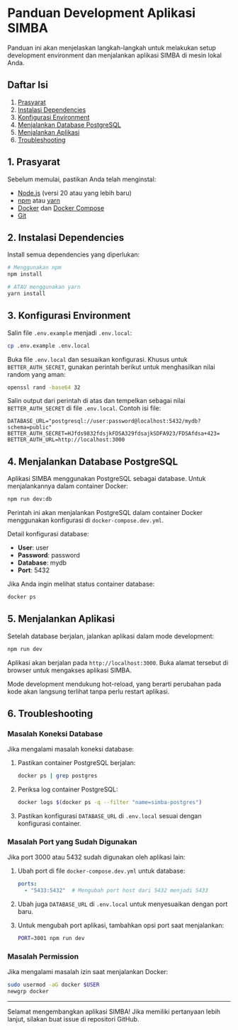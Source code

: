 # Panduan Development Aplikasi SIMBA

Panduan ini akan menjelaskan langkah-langkah untuk melakukan setup development environment dan menjalankan aplikasi SIMBA di mesin lokal Anda.

## Daftar Isi
1. [Prasyarat](#1-prasyarat)
2. [Instalasi Dependencies](#2-instalasi-dependencies)
3. [Konfigurasi Environment](#3-konfigurasi-environment)
4. [Menjalankan Database PostgreSQL](#4-menjalankan-database-postgresql)
5. [Menjalankan Aplikasi](#5-menjalankan-aplikasi)
6. [Troubleshooting](#6-troubleshooting)

## 1. Prasyarat

Sebelum memulai, pastikan Anda telah menginstal:
- [Node.js](https://nodejs.org/) (versi 20 atau yang lebih baru)
- [npm](https://www.npmjs.com/) atau [yarn](https://yarnpkg.com/)
- [Docker](https://www.docker.com/get-started) dan [Docker Compose](https://docs.docker.com/compose/install/)
- [Git](https://git-scm.com/)

## 2. Instalasi Dependencies

Install semua dependencies yang diperlukan:

```bash
# Menggunakan npm
npm install

# ATAU menggunakan yarn
yarn install
```

## 3. Konfigurasi Environment

Salin file `.env.example` menjadi `.env.local`:

```bash
cp .env.example .env.local
```

Buka file `.env.local` dan sesuaikan konfigurasi. Khusus untuk `BETTER_AUTH_SECRET`, gunakan perintah berikut untuk menghasilkan nilai random yang aman:

```bash
openssl rand -base64 32
```

Salin output dari perintah di atas dan tempelkan sebagai nilai `BETTER_AUTH_SECRET` di file `.env.local`. Contoh isi file:

```
DATABASE_URL="postgresql://user:password@localhost:5432/mydb?schema=public"
BETTER_AUTH_SECRET=HJfds9832fdsjkFDSA329fdsajkSDFA923/FDSAfdsa+423=
BETTER_AUTH_URL=http://localhost:3000
```

## 4. Menjalankan Database PostgreSQL

Aplikasi SIMBA menggunakan PostgreSQL sebagai database. Untuk menjalankannya dalam container Docker:

```bash
npm run dev:db
```

Perintah ini akan menjalankan PostgreSQL dalam container Docker menggunakan konfigurasi di `docker-compose.dev.yml`.

Detail konfigurasi database:
- **User**: user
- **Password**: password
- **Database**: mydb
- **Port**: 5432

Jika Anda ingin melihat status container database:

```bash
docker ps
```

## 5. Menjalankan Aplikasi

Setelah database berjalan, jalankan aplikasi dalam mode development:

```bash
npm run dev
```

Aplikasi akan berjalan pada `http://localhost:3000`. Buka alamat tersebut di browser untuk mengakses aplikasi SIMBA.

Mode development mendukung hot-reload, yang berarti perubahan pada kode akan langsung terlihat tanpa perlu restart aplikasi.

## 6. Troubleshooting

### Masalah Koneksi Database

Jika mengalami masalah koneksi database:

1. Pastikan container PostgreSQL berjalan:
   ```bash
   docker ps | grep postgres
   ```

2. Periksa log container PostgreSQL:
   ```bash
   docker logs $(docker ps -q --filter "name=simba-postgres")
   ```

3. Pastikan konfigurasi `DATABASE_URL` di `.env.local` sesuai dengan konfigurasi container.

### Masalah Port yang Sudah Digunakan

Jika port 3000 atau 5432 sudah digunakan oleh aplikasi lain:

1. Ubah port di file `docker-compose.dev.yml` untuk database:
   ```yaml
   ports:
     - "5433:5432"  # Mengubah port host dari 5432 menjadi 5433
   ```

2. Ubah juga `DATABASE_URL` di `.env.local` untuk menyesuaikan dengan port baru.

3. Untuk mengubah port aplikasi, tambahkan opsi port saat menjalankan:
   ```bash
   PORT=3001 npm run dev
   ```

### Masalah Permission

Jika mengalami masalah izin saat menjalankan Docker:

```bash
sudo usermod -aG docker $USER
newgrp docker
```

---

Selamat mengembangkan aplikasi SIMBA! Jika memiliki pertanyaan lebih lanjut, silakan buat issue di repositori GitHub.